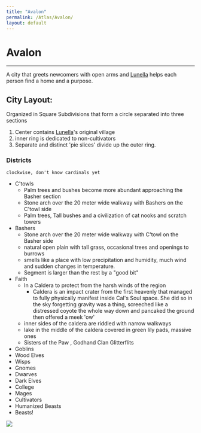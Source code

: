 ```yaml
---
title: "Avalon"
permalink: /Atlas/Avalon/
layout: default
---
```

# Avalon
---
A city that greets newcomers with open arms and [Lunella](../../_Characters/ArtoriansArchives/Lunella.md) helps each person find a home and a purpose.

## City Layout:
Organized in Square Subdivisions that form a circle separated into three sections
1) Center contains [Lunella](../../_Characters/ArtoriansArchives/Lunella.md)'s original village
2) inner ring is dedicated to non-cultivators 
3) Separate and distinct 'pie slices' divide up the outer ring.

### Districts 
	clockwise, don't know cardinals yet 
- C'towls
	- Palm trees and bushes become more abundant approaching the Basher section
	- Stone arch over the 20 meter wide walkway with Bashers on the C'towl side
	- Palm trees, Tall bushes and a civilization of cat nooks and scratch towers
- Bashers
	- Stone arch over the 20 meter wide walkway with C'towl on the Basher side
	- natural open plain with tall grass, occasional trees and openings to burrows
	- smells like a place with low precipitation and humidity, much wind and sudden changes in temperature.
	- Segment is larger than the rest by a "good bit"
- Faith
	- In a Caldera to protect from the harsh winds of the region
		- Caldera is an impact crater from the first heavenly that managed to fully physically manifest inside Cal's Soul space. She did so in the sky forgetting gravity was a thing, screeched like a distressed coyote the whole way down and pancaked the ground then offered a meek 'ow'
	- inner sides of the caldera are riddled with narrow walkways
	- lake in the middle of the caldera covered in green lily pads, massive ones
	- Sisters of the Paw , Godhand Clan Glitterflits 
- Goblins
- Wood Elves
- Wisps
- Gnomes
- Dwarves
- Dark Elves
- College
- Mages
- Cultivators
- Humanized Beasts
- Beasts!

![](../../images/AA13AvalonMap.png)
